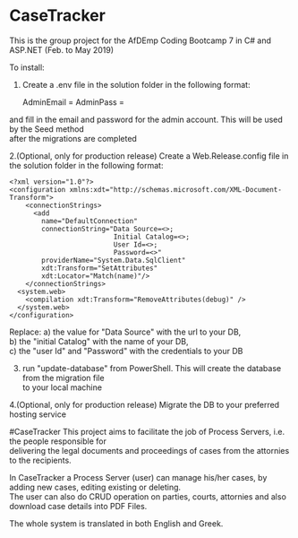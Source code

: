 # CaseTracker

This is the group project for the AfDEmp Coding Bootcamp 7 in C# and ASP.NET (Feb. to May 2019)  

To install:
1. Create a .env file in the solution folder in the following format:

	AdminEmail = <your-admin-email>
	AdminPass = <your-admin-password>

and fill in the email and password for the admin account. This will be used by the Seed method  
after the migrations are completed

2.(Optional, only for production release) Create a Web.Release.config file in the solution folder in the following format:

	<?xml version="1.0"?>
	<configuration xmlns:xdt="http://schemas.microsoft.com/XML-Document-Transform">
		<connectionStrings>
		  <add
			name="DefaultConnection"
			connectionString="Data Source=<>;
							  Initial Catalog=<>;
							  User Id=<>; 
							  Password=<>" 
			providerName="System.Data.SqlClient"
			xdt:Transform="SetAttributes" 
			xdt:Locator="Match(name)"/>
		</connectionStrings>
	  <system.web>
		<compilation xdt:Transform="RemoveAttributes(debug)" />
	  </system.web>
	</configuration>

Replace: 
a) the value for "Data Source" with the url to your DB,  
b) the "initial Catalog" with the name of your DB,  
c) the "user Id" and "Password" with the credentials to your DB  

3. run "update-database" from PowerShell. This will create the database from the migration file  
to your local machine

4.(Optional, only for production release) Migrate the DB to your preferred hosting service

#CaseTracker
This project aims to facilitate the job of Process Servers, i.e. the people responsible for  
delivering the legal documents and proceedings of cases from the attornies to the recipients.  

In CaseTracker a Process Server (user) can manage his/her cases, by adding new cases, editing existing or deleting.  
The user can also do CRUD operation on parties, courts, attornies and also download case details into PDF Files.  

The whole system is translated in both English and Greek. 